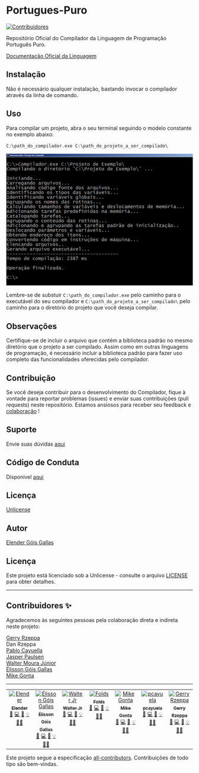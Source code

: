 # Portugues-Puro
<!-- ALL-CONTRIBUTORS-BADGE:START - Do not remove or modify this section -->
[![Contribuidores](https://img.shields.io/badge/all_contributors-7-orange.svg?style=flat-square)](#contribuidores-)
<!-- ALL-CONTRIBUTORS-BADGE:END -->
Repositório Oficial do Compilador da Linguagem de Programação Português Puro.

[Documentação Oficial da Linguagem](https://portugues-puro.gitbook.io/documentacao/)

## Instalação
Não é necessário qualquer instalação, bastando invocar o compilador através da linha de comando.

## Uso
Para compilar um projeto, abra o seu terminal seguindo o modelo constante no exemplo abaixo:

```
C:\path_do_compilador.exe C:\path_do_projeto_a_ser_compilado\
```
![Captura de tela expondo o processo de compilação](https://raw.githubusercontent.com/elenderg/Portugues-Puro/main/Algoritmos%20de%20Exemplo/Processo%20de%20Compilacao.png)

Lembre-se de substuir `C:\path_do_compilador.exe` pelo caminho para o executável do seu compilador e `C:\path_do_projeto_a_ser_compilado\` pelo caminho para o diretório do projeto que você deseja compilar.


## Observações
Certifique-se de incluir o arquivo que contém a biblioteca padrão no mesmo diretório que o projeto a ser compilado. Assim como em outras linguagens de programação, é necessário incluir a biblioteca padrão para fazer uso completo das funcionalidades oferecidas pelo compilador.

## Contribuição
Se você deseja contribuir para o desenvolvimento do Compilador, fique à vontade para reportar problemas (issues) e enviar suas contribuições (pull requests) neste repositório. Estamos ansiosos para receber seu feedback e [colaboração](https://github.com/elenderg/Portugues-Puro/blob/main/CONTRIBUTING.md) !

## Suporte
Envie suas dúvidas [aqui](https://github.com/elenderg/Portugues-Puro/issues/new/choose)

## Código de Conduta
Disponível [aqui](https://github.com/elenderg/Portugues-Puro/blob/main/CODE_OF_CONDUCT.md  )

## Licença
[Unlicense](https://github.com/elenderg/Portugues-Puro/blob/main/LICENSE)

## Autor
[Elender Góis Gallas](https://www.linkedin.com/in/elender/)


## Licença

Este projeto está licenciado sob a Unlicense - consulte o arquivo [LICENSE](LICENSE) para obter detalhes.

<hr>

## Contribuidores ✨

Agradecemos às seguintes pessoas pela colaboração direta e indireta neste projeto:  

[Gerry Rzeppa](https://www.linkedin.com/in/gerry-rzeppa-17b8051b/)  
Dan Rzeppa  
[Pablo Cayuella](https://www.linkedin.com/in/pablo-cayuela-a42b019/)  
[Jasper Paulsen](https://github.com/Folds)  
[Walter Moura Júnior](https://github.com/waltermourajr)  
[Élisson Góis Gallas](https://github.com/elisson-zlq3x)  
[Mike Gonta](https://github.com/mikegonta)  


---

<!-- ALL-CONTRIBUTORS-LIST:START - Do not remove or modify this section -->
<!-- prettier-ignore-start -->
<!-- markdownlint-disable -->
<table>
  <tbody>
    <tr>
      <td align="center" valign="top" width="14.28%"><a href="https://github.com/elenderg"><img src="https://avatars.githubusercontent.com/u/1089556?v=4?s=100" width="100px;" alt="Elender"/><br /><sub><b>Elender</b></sub></a><br /><a href="#ideas-elenderg" title="Ideas, Planning, & Feedback">🤔</a> <a href="https://github.com/elenderg/Portugues-Puro/commits?author=elenderg" title="Code">💻</a> <a href="https://github.com/elenderg/Portugues-Puro/commits?author=elenderg" title="Documentation">📖</a> <a href="#example-elenderg" title="Examples">💡</a> <a href="#mentoring-elenderg" title="Mentoring">🧑‍🏫</a></td>
      <td align="center" valign="top" width="14.28%"><a href="https://github.com/elisson-zlq3x"><img src="https://avatars.githubusercontent.com/u/132157891?v=4?s=100" width="100px;" alt="Élisson Góis Gallas"/><br /><sub><b>Élisson Góis Gallas</b></sub></a><br /><a href="#ideas-elisson-zlq3x" title="Ideas, Planning, & Feedback">🤔</a> <a href="https://github.com/elenderg/Portugues-Puro/commits?author=elisson-zlq3x" title="Code">💻</a> <a href="https://github.com/elenderg/Portugues-Puro/commits?author=elisson-zlq3x" title="Documentation">📖</a> <a href="#example-elisson-zlq3x" title="Examples">💡</a> <a href="#mentoring-elisson-zlq3x" title="Mentoring">🧑‍🏫</a></td>
      <td align="center" valign="top" width="14.28%"><a href="https://github.com/waltermourajr"><img src="https://avatars.githubusercontent.com/u/53488670?v=4?s=100" width="100px;" alt="Walter Jr"/><br /><sub><b>Walter Jr</b></sub></a><br /><a href="#ideas-waltermourajr" title="Ideas, Planning, & Feedback">🤔</a> <a href="https://github.com/elenderg/Portugues-Puro/commits?author=waltermourajr" title="Code">💻</a> <a href="https://github.com/elenderg/Portugues-Puro/commits?author=waltermourajr" title="Documentation">📖</a> <a href="#example-waltermourajr" title="Examples">💡</a> <a href="#mentoring-waltermourajr" title="Mentoring">🧑‍🏫</a></td>
      <td align="center" valign="top" width="14.28%"><a href="https://github.com/Folds"><img src="https://avatars.githubusercontent.com/u/6874247?v=4?s=100" width="100px;" alt="Folds"/><br /><sub><b>Folds</b></sub></a><br /><a href="#ideas-Folds" title="Ideas, Planning, & Feedback">🤔</a> <a href="https://github.com/elenderg/Portugues-Puro/commits?author=Folds" title="Code">💻</a> <a href="https://github.com/elenderg/Portugues-Puro/commits?author=Folds" title="Documentation">📖</a> <a href="#example-Folds" title="Examples">💡</a> <a href="#mentoring-Folds" title="Mentoring">🧑‍🏫</a></td>
      <td align="center" valign="top" width="14.28%"><a href="https://github.com/mikegonta"><img src="https://avatars.githubusercontent.com/u/11521753?v=4?s=100" width="100px;" alt="Mike Gonta"/><br /><sub><b>Mike Gonta</b></sub></a><br /><a href="#ideas-mikegonta" title="Ideas, Planning, & Feedback">🤔</a> <a href="https://github.com/elenderg/Portugues-Puro/commits?author=mikegonta" title="Code">💻</a> <a href="https://github.com/elenderg/Portugues-Puro/commits?author=mikegonta" title="Documentation">📖</a> <a href="#example-mikegonta" title="Examples">💡</a> <a href="#mentoring-mikegonta" title="Mentoring">🧑‍🏫</a></td>
      <td align="center" valign="top" width="14.28%"><a href="https://github.com/pcayuela"><img src="https://avatars.githubusercontent.com/u/17735677?v=4?s=100" width="100px;" alt="pcayuela"/><br /><sub><b>pcayuela</b></sub></a><br /><a href="#ideas-pcayuela" title="Ideas, Planning, & Feedback">🤔</a> <a href="https://github.com/elenderg/Portugues-Puro/commits?author=pcayuela" title="Code">💻</a> <a href="https://github.com/elenderg/Portugues-Puro/commits?author=pcayuela" title="Documentation">📖</a> <a href="#example-pcayuela" title="Examples">💡</a> <a href="#mentoring-pcayuela" title="Mentoring">🧑‍🏫</a></td>
      <td align="center" valign="top" width="14.28%"><a href="http://www.osmosian.com"><img src="https://avatars.githubusercontent.com/u/7067092?v=4?s=100" width="100px;" alt="Gerry Rzeppa"/><br /><sub><b>Gerry Rzeppa</b></sub></a><br /><a href="#ideas-GerryRzeppa" title="Ideas, Planning, & Feedback">🤔</a> <a href="https://github.com/elenderg/Portugues-Puro/commits?author=GerryRzeppa" title="Code">💻</a> <a href="https://github.com/elenderg/Portugues-Puro/commits?author=GerryRzeppa" title="Documentation">📖</a> <a href="#example-GerryRzeppa" title="Examples">💡</a> <a href="#mentoring-GerryRzeppa" title="Mentoring">🧑‍🏫</a></td>
    </tr>
  </tbody>
</table>

<!-- markdownlint-restore -->
<!-- prettier-ignore-end -->

<!-- ALL-CONTRIBUTORS-LIST:END -->

Este projeto segue a especificação [all-contributors](https://github.com/all-contributors/all-contributors). Contribuições de todo tipo são bem-vindas.
